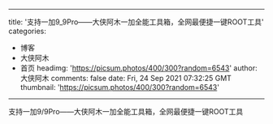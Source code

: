 
---
title: '支持一加9_9Pro——大侠阿木一加全能工具箱，全网最便捷一键ROOT工具'
categories: 
 - 博客
 - 大侠阿木
 - 首页
headimg: 'https://picsum.photos/400/300?random=6543'
author: 大侠阿木
comments: false
date: Fri, 24 Sep 2021 07:32:25 GMT
thumbnail: 'https://picsum.photos/400/300?random=6543'
---

<div>   
支持一加9/9Pro——大侠阿木一加全能工具箱，全网最便捷一键ROOT工具  
</div>
            